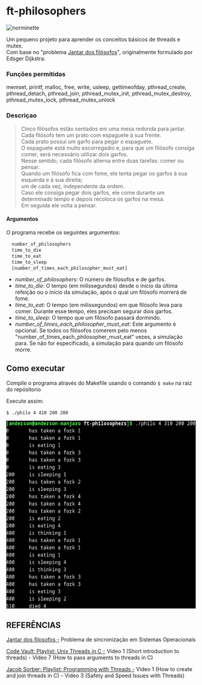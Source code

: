# ft-philosophers
![norminette](https://github.com/andersonhsporto/ft-philosophers/workflows/norminette/badge.svg)

Um pequeno projeto para aprender os conceitos básicos de threads e mutex. <br>
Com base no "problema [Jantar dos filósofos](https://blog.pantuza.com/artigos/o-jantar-dos-filosofos-problema-de-sincronizacao-em-sistemas-operacionais)",
originalmente formulado por Edsger Dijkstra.

### Funções permitidas
memset, printf, malloc, free, write, usleep, gettimeofday, 
pthread_create, pthread_detach, pthread_join, pthread_mutex_init, 
pthread_mutex_destroy, pthread_mutex_lock, pthread_mutex_unlock

### Descriçao

> Cinco filósofos estão sentados em uma mesa redonda para jantar. <br>
> Cada filósofo tem um prato com espaguete à sua frente. <br>
> Cada prato possui um garfo para pegar o espaguete. <br>
> O espaguete está muito escorregadio e, para que um filósofo consiga comer, será necessário utilizar dois garfos. <br>
> Nesse sentido, cada filósofo alterna entre duas tarefas: comer ou pensar. <br>
> Quando um filósofo fica com fome, ele tenta pegar os garfos à sua esquerda e à sua direita; <br>
> um de cada vez, independente da ordem. <br>
> Caso ele consiga pegar dois garfos, ele come durante um determinado tempo e depois recoloca os garfos na mesa. <br>
> Em seguida ele volta a pensar.<br>

#### Argumentos 
O programa recebe os seguintes argumentos:
```
  number_of_philosophers 
  time_to_die 
  time_to_eat 
  time_to_sleep
  [number_of_times_each_philosopher_must_eat]
```
* _number_of_philosophers_: O número de filosofos e de garfos.
* _time_to_die_: O tempo (em milissegundos) desde o início da última refeição ou o início da simulação, após o qual um filósofo morrerá de fome. 
* _time_to_eat_: O tempo (em milissegundos) em que filósofo leva para comer. Durante esse tempo, eles precisam segurar dois garfos.
* _time_to_sleep_: O tempo que um filósofo passará dormindo.
* _number_of_times_each_philosopher_must_eat_: Este argumento é opcional. Se todos os filósofos comerem pelo menos "number_of_times_each_philosopher_must_eat" vezes, a simulação para. Se não for especificado, a simulação para quando um filósofo morre.

## Como executar
Compile o programa através do Makefile usando o comando ```$ make``` na raiz do repósitorio

Execute assim:
```
$ ./philo 4 410 200 200
```
<img src="https://github.com/andersonhsporto/ft-philosophers/blob/main/img/1.png" 
     width="600" 
     height="500" />
     
## REFERÊNCIAS
[Jantar dos filosofos -](https://blog.pantuza.com/artigos/o-jantar-dos-filosofos-problema-de-sincronizacao-em-sistemas-operacionais) Problema de sincronização em Sistemas Operacionais

[Code Vault: Playlist: Unix Threads in C -](https://www.youtube.com/watch?v=d9s_d28yJq0&list=PLfqABt5AS4FmuQf70psXrsMLEDQXNkLq2) Video 1 (Short introduction to threads) - Video 7 (How to pass arguments to threads in C)

[Jacob Sorber: Playlist: Programming with Threads -](https://www.youtube.com/watch?v=uA8X5zNOGw8&list=PL9IEJIKnBJjFZxuqyJ9JqVYmuFZHr7CFM) Video 1 (How to create and join threads in C) - Video 3 (Safety and Speed Issues with Threads)
